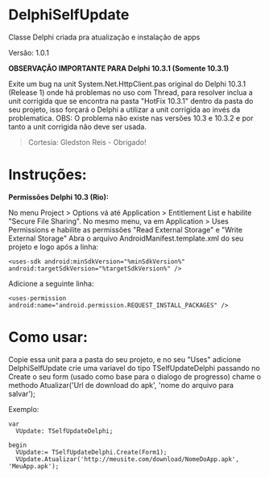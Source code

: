 # DelphiSelfUpdate
Classe Delphi criada pra atualização e instalação de apps

Versão: 1.0.1

**OBSERVAÇÃO IMPORTANTE PARA Delphi 10.3.1 (Somente 10.3.1)**

Exite um bug na unit System.Net.HttpClient.pas original do Delphi 10.3.1 (Release 1) onde há problemas no uso com Thread, para resolver inclua a unit corrigida que se encontra na pasta "HotFix 10.3.1" dentro da pasta do seu projeto, isso forçará o Delphi a utilizar a unit corrigida ao invés da problematica.
OBS: O problema não existe nas versões 10.3 e 10.3.2 e por tanto a unit corrigida não deve ser usada.

> Cortesia: Gledston Reis - Obrigado!

# Instruções:
**Permissões Delphi 10.3 (Rio):**

No menu Project > Options  vá até Application > Entitlement List e habilite "Secure File Sharing".
No mesmo menu, va em Application > Uses Permissions e habilite as permissões "Read External Storage" e "Write External Storage"
Abra o arquivo AndroidManifest.template.xml do seu projeto e logo após a linha:
```
<uses-sdk android:minSdkVersion="%minSdkVersion%" android:targetSdkVersion="%targetSdkVersion%" />
```
Adicione a seguinte linha:
```
<uses-permission android:name="android.permission.REQUEST_INSTALL_PACKAGES" />
```

# Como usar:

Copie essa unit para a pasta do seu projeto, e no seu "Uses" adicione DelphiSelfUpdate crie uma variavel do tipo TSelfUpdateDelphi passando no Create o seu form (usado como base para o dialogo de progresso) chame o methodo Atualizar('Url de download do apk', 'nome do arquivo para salvar');

Exemplo:
```
var
  VUpdate: TSelfUpdateDelphi;
  
begin
  VUpdate:= TSelfUpdateDelphi.Create(Form1);
  VUpdate.Atualizar('http://meusite.com/download/NomeDoApp.apk', 'MeuApp.apk');
```
